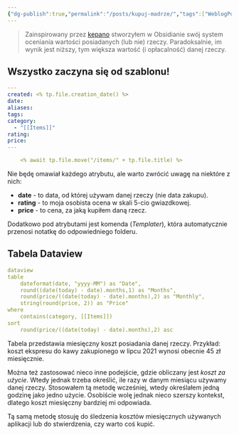 ```yaml
---
{"dg-publish":true,"permalink":"/posts/kupuj-madrze/","tags":["WeblogPoMo2024"],"updated":"2024-05-13"}
---
```



> Zainspirowany przez [kepano](https://stephango.com/buy-wisely) stworzyłem w Obsidianie swój system oceniania wartości posiadanych (lub nie) rzeczy. Paradoksalnie, im wynik jest niższy, tym większa wartość (i opłacalność) danej rzeczy.

## Wszystko zaczyna się od szablonu!

```yaml
---
created: <% tp.file.creation_date() %>
date: 
aliases: 
tags: 
category:
  - "[[Items]]"
rating: 
price: 
---

	<% await tp.file.move("/items/" + tp.file.title) %>
```

Nie będę omawiał każdego atrybutu, ale warto zwrócić uwagę na niektóre z nich:

- **date** - to data, od której używam danej rzeczy (nie data zakupu).
- **rating** - to moja osobista ocena w skali 5-cio gwiazdkowej.
- **price** - to cena, za jaką kupiłem daną rzecz.

Dodatkowo pod atrybutami jest komenda (*Templater*), która automatycznie przenosi notatkę do odpowiedniego folderu.

## Tabela Dataview

```yaml
dataview
table
	dateformat(date, "yyyy-MM") as "Date",
	round((date(today) - date).months,1) as "Months",
	round(price/((date(today) - date).months),2) as "Monthly",
	string(round(price, 2)) as "Price"
where
	contains(category, [[Items]])
sort
	round(price/((date(today) - date).months),2) asc
```

Tabela przedstawia miesięczny koszt posiadania danej rzeczy. Przykład: koszt ekspresu do kawy zakupionego w lipcu 2021 wynosi obecnie 45 zł miesięcznie.

Można też zastosować nieco inne podejście, gdzie obliczany jest *koszt za użycie*. Wtedy jednak trzeba określić, ile razy w danym miesiącu używamy danej rzeczy. Stosowałem tą metodę wcześniej, wtedy określałem jedną godzinę jako jedno użycie. Osobiście wolę jednak nieco szerszy kontekst, dlatego koszt miesięczny bardziej mi odpowiada.

Tą samą metodę stosuję do śledzenia kosztów miesięcznych używanych aplikacji lub do stwierdzenia, czy warto coś kupić.